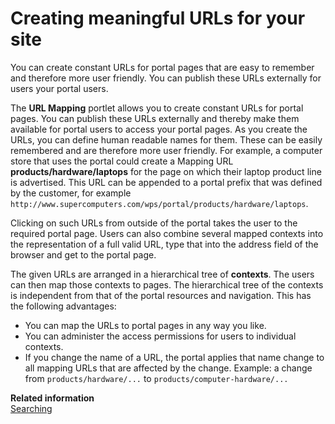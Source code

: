 # Creating meaningful URLs for your site

You can create constant URLs for portal pages that are easy to remember and therefore more user friendly. You can publish these URLs externally for users your portal users.

The **URL Mapping** portlet allows you to create constant URLs for portal pages. You can publish these URLs externally and thereby make them available for portal users to access your portal pages. As you create the URLs, you can define human readable names for them. These can be easily remembered and are therefore more user friendly. For example, a computer store that uses the portal could create a Mapping URL **products/hardware/laptops** for the page on which their laptop product line is advertised. This URL can be appended to a portal prefix that was defined by the customer, for example `http://www.supercomputers.com/wps/portal/products/hardware/laptops`.

Clicking on such URLs from outside of the portal takes the user to the required portal page. Users can also combine several mapped contexts into the representation of a full valid URL, type that into the address field of the browser and get to the portal page.

The given URLs are arranged in a hierarchical tree of **contexts**. The users can then map those contexts to pages. The hierarchical tree of the contexts is independent from that of the portal resources and navigation. This has the following advantages:

-   You can map the URLs to portal pages in any way you like.
-   You can administer the access permissions for users to individual contexts.
-   If you change the name of a URL, the portal applies that name change to all mapping URLs that are affected by the change. Example: a change from `products/hardware/...` to `products/computer-hardware/...`

**Related information**  
[Searching](../../../build_sites/portal_settings/manage_custom_unique_names/h_search_admin_portlets.md)

